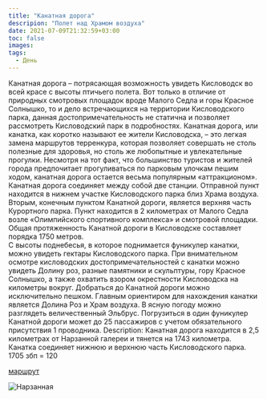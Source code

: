```yaml
---
title: "Канатная дорога"
descripion: "Полет над Храмом воздуха"
date: 2021-07-09T21:32:59+03:00
toc: false
images:
tags:
  - День
---
```


Канатная дорога – потрясающая возможность увидеть Кисловодск во всей красе с высоты птичьего полета. Вот только в отличие от природных смотровых площадок вроде Малого Седла и горы Красное Солнышко, то и дело встречающихся на территории Кисловодского парка, данная достопримечательность не статична и позволяет рассмотреть Кисловодский парк в подробностях.
Канатная дорога, или канатка, как коротко называют ее жители Кисловодска, – это легкая замена маршрутов терренкура, которая позволяет совершать не столь полезные для здоровья, но столь же любопытные и увлекательные прогулки.  Несмотря на тот факт, что большинство туристов и жителей города предпочитает прогуливаться по парковым улочкам пешим ходом, канатная дорога остается весьма популярным «аттракционом».
Канатная дорога соединяет между собой две станции. Отправной пункт находится в нижнем участке Кисловодского парка близ Храма воздуха. Вторым, конечным пунктом Канатной дороги, является верхняя часть Курортного парка. Пункт находится в 2 километрах от Малого Седла возле «Олимпийского спортивного комплекса» и смотровой площадки. Общая протяженность Канатной дороги в Кисловодске составляет порядка 1750 метров.  
С высоты поднебесья, в которое поднимается фуникулер канатки, можно увидеть гектары Кисловодского парка. При внимательном осмотре кисловодских достопримечательностей с канатки можно увидеть Долину роз, разные памятники и скульптуры, гору Красное Солнышко, а также охватить взором окрестности Кисловодска на километры вокруг.
Добраться до Канатной дороги можно исключительно пешком. Главным ориентиром для нахождения канатки является Долина Роз и Храм воздуха. В ясную погоду можно разглядеть величественный Эльбрус. Погрузиться в один фуникулер Канатной дороги может до 25 пассажиров с учетом обязательного присутствия 1 проводника.
Description:
Канатная дорога находится в 2,5 километрах от Нарзанной галереи и тянется на 1743 километра. Канатка соединяет нижнюю и верхнюю часть Кисловодского парка.
1705 збп = 120

  [маршрут](https://goo.gl/maps/Un2otLsA4Zfvs43d7)

  ![Нарзанная](/img/kanatnaya-doroga-700x465.jpg)
